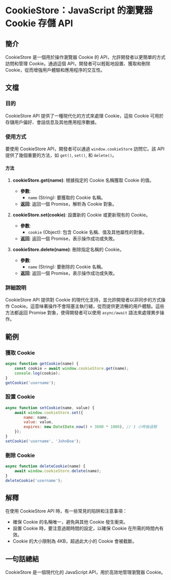<!--
Meta Description: # CookieStore：JavaScript 的瀏覽器 Cookie 存儲 API ## 簡介 CookieStore 是一個用於操作瀏覽器 Cookie 的 API，允許開發者以更簡單的方式訪問和管理 Cookie。通過這個 API，開發者可以輕鬆地設置、獲取和刪除 Cookie，從而增強用戶...
Meta Keywords: cookie, cookiestore, name, api, javascript
-->

# CookieStore：JavaScript 的瀏覽器 Cookie 存儲 API

## 簡介
CookieStore 是一個用於操作瀏覽器 Cookie 的 API，允許開發者以更簡單的方式訪問和管理 Cookie。通過這個 API，開發者可以輕鬆地設置、獲取和刪除 Cookie，從而增強用戶體驗和應用程序的交互性。

## 文檔
### 目的
CookieStore API 提供了一種現代化的方式來處理 Cookie，這些 Cookie 可用於存儲用戶偏好、會話信息及其他應用程序數據。

### 使用方式
要使用 CookieStore API，開發者可以通過 `window.cookieStore` 訪問它。該 API 提供了幾個重要的方法，如 `get()`, `set()`, 和 `delete()`。

#### 方法
1. **cookieStore.get(name)**: 根據指定的 Cookie 名稱獲取 Cookie 的值。
   - **參數**: 
     - `name` (String): 要獲取的 Cookie 名稱。
   - **返回**: 返回一個 Promise，解析為 Cookie 對象。

2. **cookieStore.set(cookie)**: 設置新的 Cookie 或更新現有的 Cookie。
   - **參數**: 
     - `cookie` (Object): 包含 Cookie 名稱、值及其他屬性的對象。
   - **返回**: 返回一個 Promise，表示操作成功或失敗。

3. **cookieStore.delete(name)**: 刪除指定名稱的 Cookie。
   - **參數**: 
     - `name` (String): 要刪除的 Cookie 名稱。
   - **返回**: 返回一個 Promise，表示操作成功或失敗。

### 詳細說明
CookieStore API 提供對 Cookie 的現代化支持，並允許開發者以非同步的方式操作 Cookie。這意味著操作不會阻塞主執行緒，從而提供更流暢的用戶體驗。這些方法都返回 Promise 對象，使得開發者可以使用 `async/await` 語法來處理異步操作。

## 範例
### 獲取 Cookie
```javascript
async function getCookie(name) {
    const cookie = await window.cookieStore.get(name);
    console.log(cookie);
}
getCookie('username');
```

### 設置 Cookie
```javascript
async function setCookie(name, value) {
    await window.cookieStore.set({
        name: name,
        value: value,
        expires: new Date(Date.now() + 3600 * 1000), // 1 小時後過期
    });
}
setCookie('username', 'JohnDoe');
```

### 刪除 Cookie
```javascript
async function deleteCookie(name) {
    await window.cookieStore.delete(name);
}
deleteCookie('username');
```

## 解釋
在使用 CookieStore API 時，有一些常見的陷阱和注意事項：
- 確保 Cookie 的名稱唯一，避免與其他 Cookie 發生衝突。
- 設置 Cookie 時，要注意過期時間的設定，以確保 Cookie 在所需的時間內有效。
- Cookie 的大小限制為 4KB，超過此大小的 Cookie 會被截斷。

## 一句話總結
CookieStore 是一個現代化的 JavaScript API，用於高效地管理瀏覽器 Cookie。